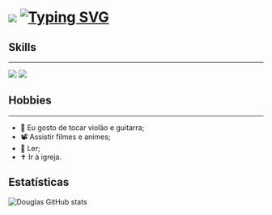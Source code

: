# <img src="https://raw.githubusercontent.com/alexnaiman/alexnaiman/master/resources/welcomeglitch.gif" style="margin-left: auto;"/> <a href="https://git.io/typing-svg"><img src="https://readme-typing-svg.demolab.com?font=Fira+Code&size=40&pause=1000&color=F7F7F7&vCenter=true&random=false&width=435&lines=Olá,+Mundo!" alt="Typing SVG" /></a>
## Skills
---
![](https://img.shields.io/badge/CSharp-4F0599?style=for-the-badge&logo=c-sharp&logoColor=white)
![](https://img.shields.io/badge/.NET-512BD4?style=for-the-badge&logo=dotnet&logoColor=white)
## Hobbies
---
- 🎸 Eu gosto de tocar violão e guitarra;
- 📽️ Assistir filmes e animes;
- 📖 Ler;
- ✝️ Ir à igreja.
## Estatísticas
![Douglas GitHub stats](https://github-readme-stats.vercel.app/api?username=DougPaz7&show_icons=true&theme=merko)
